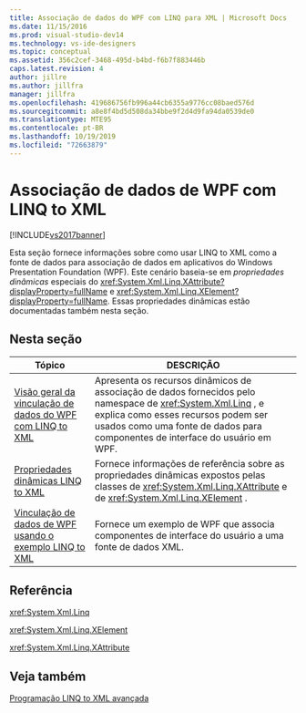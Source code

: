 ```yaml
---
title: Associação de dados do WPF com LINQ para XML | Microsoft Docs
ms.date: 11/15/2016
ms.prod: visual-studio-dev14
ms.technology: vs-ide-designers
ms.topic: conceptual
ms.assetid: 356c2cef-3468-495d-b4bd-f6b7f883446b
caps.latest.revision: 4
author: jillre
ms.author: jillfra
manager: jillfra
ms.openlocfilehash: 419686756fb996a44cb6355a9776cc08baed576d
ms.sourcegitcommit: a8e8f4bd5d508da34bbe9f2d4d9fa94da0539de0
ms.translationtype: MTE95
ms.contentlocale: pt-BR
ms.lasthandoff: 10/19/2019
ms.locfileid: "72663879"
---
```

# <a name="wpf-data-binding-with-linq-to-xml"></a>Associação de dados de WPF com LINQ to XML
[!INCLUDE[vs2017banner](../includes/vs2017banner.md)]

Esta seção fornece informações sobre como usar LINQ to XML como a fonte de dados para associação de dados em aplicativos do Windows Presentation Foundation (WPF). Este cenário baseia-se em *propriedades dinâmicas* especiais do <xref:System.Xml.Linq.XAttribute?displayProperty=fullName> e <xref:System.Xml.Linq.XElement?displayProperty=fullName>. Essas propriedades dinâmicas estão documentadas também nesta seção.

## <a name="in-this-section"></a>Nesta seção

|Tópico|DESCRIÇÃO|
|-----------|-----------------|
|[Visão geral da vinculação de dados do WPF com LINQ to XML](../designers/wpf-data-binding-with-linq-to-xml-overview.md)|Apresenta os recursos dinâmicos de associação de dados fornecidos pelo namespace de <xref:System.Xml.Linq> , e explica como esses recursos podem ser usados como uma fonte de dados para componentes de interface do usuário em WPF.|
|[Propriedades dinâmicas LINQ to XML](../designers/linq-to-xml-dynamic-properties.md)|Fornece informações de referência sobre as propriedades dinâmicas expostos pelas classes de <xref:System.Xml.Linq.XAttribute> e de <xref:System.Xml.Linq.XElement> .|
|[Vinculação de dados de WPF usando o exemplo LINQ to XML](../designers/wpf-data-binding-using-linq-to-xml-example.md)|Fornece um exemplo de WPF que associa componentes de interface do usuário a uma fonte de dados XML.|

## <a name="reference"></a>Referência
 <xref:System.Xml.Linq>

 <xref:System.Xml.Linq.XElement>

 <xref:System.Xml.Linq.XAttribute>

## <a name="see-also"></a>Veja também
 [Programação LINQ to XML avançada](https://msdn.microsoft.com/library/88c4a6ea-700b-4468-9a29-0ea18fc63dd0)
